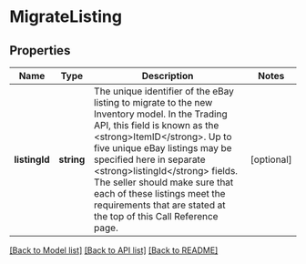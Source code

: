 # MigrateListing

## Properties
Name | Type | Description | Notes
------------ | ------------- | ------------- | -------------
**listingId** | **string** | The unique identifier of the eBay listing to migrate to the new Inventory model. In the Trading API, this field is known as the &lt;strong&gt;ItemID&lt;/strong&gt;. Up to five unique eBay listings may be specified here in separate &lt;strong&gt;listingId&lt;/strong&gt; fields. The seller should make sure that each of these listings meet the requirements that are stated at the top of this Call Reference page. | [optional] 

[[Back to Model list]](../../README.md#documentation-for-models) [[Back to API list]](../../README.md#documentation-for-api-endpoints) [[Back to README]](../../README.md)

